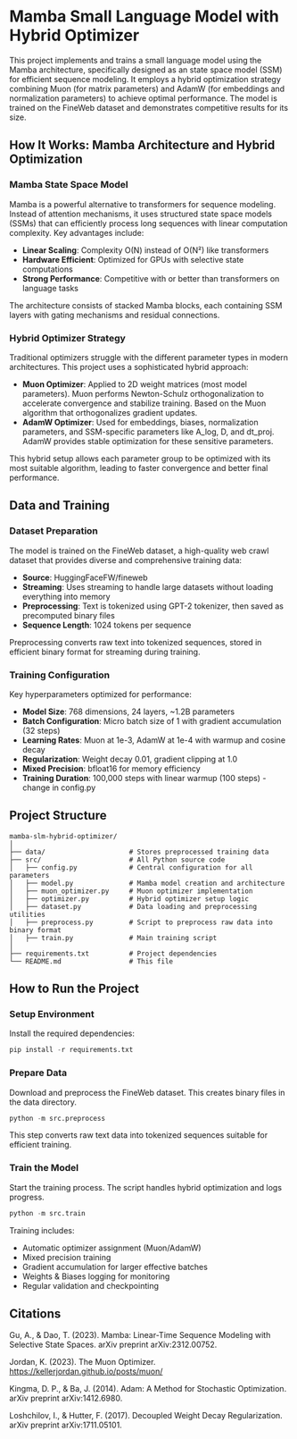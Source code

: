 # Mamba Small Language Model with Hybrid Optimizer

This project implements and trains a small language model using the Mamba architecture, specifically designed as an state space model (SSM) for efficient sequence modeling. It employs a hybrid optimization strategy combining Muon (for matrix parameters) and AdamW (for embeddings and normalization parameters) to achieve optimal performance. The model is trained on the FineWeb dataset and demonstrates competitive results for its size.

## How It Works: Mamba Architecture and Hybrid Optimization

### Mamba State Space Model
Mamba is a powerful alternative to transformers for sequence modeling. Instead of attention mechanisms, it uses structured state space models (SSMs) that can efficiently process long sequences with linear computation complexity. Key advantages include:

- **Linear Scaling**: Complexity O(N) instead of O(N²) like transformers
- **Hardware Efficient**: Optimized for GPUs with selective state computations
- **Strong Performance**: Competitive with or better than transformers on language tasks

The architecture consists of stacked Mamba blocks, each containing SSM layers with gating mechanisms and residual connections.

### Hybrid Optimizer Strategy
Traditional optimizers struggle with the different parameter types in modern architectures. This project uses a sophisticated hybrid approach:

- **Muon Optimizer**: Applied to 2D weight matrices (most model parameters). Muon performs Newton-Schulz orthogonalization to accelerate convergence and stabilize training. Based on the Muon algorithm that orthogonalizes gradient updates.
- **AdamW Optimizer**: Used for embeddings, biases, normalization parameters, and SSM-specific parameters like A_log, D, and dt_proj. AdamW provides stable optimization for these sensitive parameters.

This hybrid setup allows each parameter group to be optimized with its most suitable algorithm, leading to faster convergence and better final performance.

## Data and Training

### Dataset Preparation
The model is trained on the FineWeb dataset, a high-quality web crawl dataset that provides diverse and comprehensive training data:

- **Source**: HuggingFaceFW/fineweb
- **Streaming**: Uses streaming to handle large datasets without loading everything into memory
- **Preprocessing**: Text is tokenized using GPT-2 tokenizer, then saved as precomputed binary files
- **Sequence Length**: 1024 tokens per sequence

Preprocessing converts raw text into tokenized sequences, stored in efficient binary format for streaming during training.

### Training Configuration
Key hyperparameters optimized for performance:

- **Model Size**: 768 dimensions, 24 layers, ~1.2B parameters
- **Batch Configuration**: Micro batch size of 1 with gradient accumulation (32 steps)
- **Learning Rates**: Muon at 1e-3, AdamW at 1e-4 with warmup and cosine decay
- **Regularization**: Weight decay 0.01, gradient clipping at 1.0
- **Mixed Precision**: bfloat16 for memory efficiency
- **Training Duration**: 100,000 steps with linear warmup (100 steps) - change in config.py

## Project Structure
```
mamba-slm-hybrid-optimizer/
│
├── data/                     # Stores preprocessed training data
├── src/                      # All Python source code
│   ├── config.py             # Central configuration for all parameters
│   ├── model.py              # Mamba model creation and architecture
│   ├── muon_optimizer.py     # Muon optimizer implementation
│   ├── optimizer.py          # Hybrid optimizer setup logic
│   ├── dataset.py            # Data loading and preprocessing utilities
│   ├── preprocess.py         # Script to preprocess raw data into binary format
│   ├── train.py              # Main training script
│
├── requirements.txt          # Project dependencies
└── README.md                 # This file
```

## How to Run the Project

### Setup Environment
Install the required dependencies:

```python
pip install -r requirements.txt
```

### Prepare Data
Download and preprocess the FineWeb dataset. This creates binary files in the data directory.

```python
python -m src.preprocess
```

This step converts raw text data into tokenized sequences suitable for efficient training.

### Train the Model
Start the training process. The script handles hybrid optimization and logs progress.

```python
python -m src.train
```

Training includes:
- Automatic optimizer assignment (Muon/AdamW)
- Mixed precision training
- Gradient accumulation for larger effective batches
- Weights & Biases logging for monitoring
- Regular validation and checkpointing



## Citations

Gu, A., & Dao, T. (2023). Mamba: Linear-Time Sequence Modeling with Selective State Spaces. arXiv preprint arXiv:2312.00752.

Jordan, K. (2023). The Muon Optimizer. https://kellerjordan.github.io/posts/muon/

Kingma, D. P., & Ba, J. (2014). Adam: A Method for Stochastic Optimization. arXiv preprint arXiv:1412.6980.

Loshchilov, I., & Hutter, F. (2017). Decoupled Weight Decay Regularization. arXiv preprint arXiv:1711.05101.
